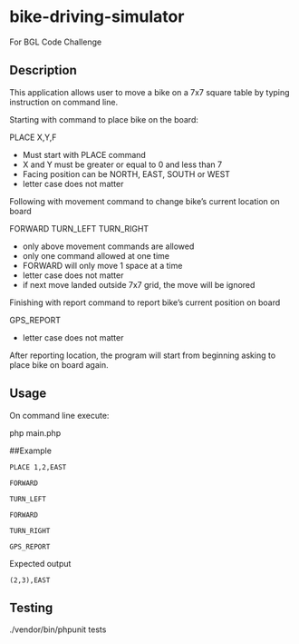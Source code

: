 # bike-driving-simulator
For BGL Code Challenge

Description
-----------
This application allows user to move a bike on a 7x7 square table by typing instruction on command line.

Starting with command to place bike on the board:

PLACE X,Y,F

- Must start with PLACE command
- X and Y must be greater or equal to 0 and less than 7
- Facing position can be NORTH, EAST, SOUTH or WEST
- letter case does not matter

Following with movement command to change bike’s current location on board

FORWARD
TURN_LEFT
TURN_RIGHT

- only above movement commands are allowed
- only one command allowed at one time
- FORWARD will only move 1 space at a time
- letter case does not matter
- if next move landed outside 7x7 grid, the move will be ignored

Finishing with report command to report bike’s current position on board

GPS_REPORT

- letter case does not matter

After reporting location, the program will start from beginning asking to place bike on board again.


Usage
-----------
On command line execute:

php main.php

##Example

    PLACE 1,2,EAST

    FORWARD

    TURN_LEFT

    FORWARD

    TURN_RIGHT

    GPS_REPORT


Expected output

    (2,3),EAST


Testing
-----------
./vendor/bin/phpunit tests
